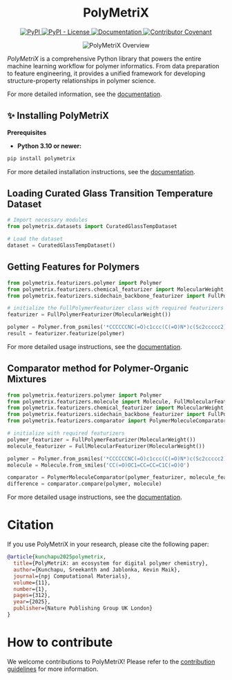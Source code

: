 <h1 align="center">
  PolyMetriX
</h1>
<p align="center">
    <a href="https://pypi.org/project/polymetrix">
        <img alt="PyPI" src="https://img.shields.io/pypi/v/polymetrix" />
    </a>
    <a href="./LICENSE">
        <img alt="PyPI - License" src="https://img.shields.io/pypi/l/polymetrix" />
    </a>
    <a href='https://lamalab-org.github.io/PolyMetriX/'>
        <img src="https://img.shields.io/badge/docs-passing-brightgreen" alt="Documentation">
    </a>
    <a href="https://www.contributor-covenant.org">
        <img alt="Contributor Covenant" src="https://img.shields.io/badge/Contributor%20Covenant-2.1-4baaaa.svg" />
    </a>
</p>

<p align="center">
<picture>
  <source media="(prefers-color-scheme: dark)" srcset="./docs/figures/overview-dark.png">
  <img alt="PolyMetriX Overview" src="./docs/figures/overview_polymetrix.png">
</picture>
</p>

_PolyMetriX_ is a comprehensive Python library that powers the entire machine learning workflow for polymer informatics. From data preparation to feature engineering, it provides a unified framework for developing structure-property relationships in polymer science.

For more detailed information, see the [documentation](https://lamalab-org.github.io/PolyMetriX/).

## ✨ Installing PolyMetriX

**Prerequisites**

- **Python 3.10 or newer:**

```bash
pip install polymetrix
```

For more detailed installation instructions, see the [documentation](https://lamalab-org.github.io/PolyMetriX/installation/).

## Loading Curated Glass Transition Temperature Dataset

```python
# Import necessary modules
from polymetrix.datasets import CuratedGlassTempDataset

# Load the dataset
dataset = CuratedGlassTempDataset()
```

## Getting Features for Polymers

```python
from polymetrix.featurizers.polymer import Polymer
from polymetrix.featurizers.chemical_featurizer import MolecularWeight
from polymetrix.featurizers.sidechain_backbone_featurizer import FullPolymerFeaturizer

# initialize the FullPolymerFeaturizer class with required featurizers
featurizer = FullPolymerFeaturizer(MolecularWeight())

polymer = Polymer.from_psmiles('*CCCCCCNC(=O)c1ccc(C(=O)N*)c(Sc2ccccc2)c1')
result = featurizer.featurize(polymer)
```

For more detailed usage instructions, see the [documentation](https://lamalab-org.github.io/PolyMetriX/how_to_guides/).

## Comparator method for Polymer-Organic Mixtures

```python
from polymetrix.featurizers.polymer import Polymer
from polymetrix.featurizers.molecule import Molecule, FullMolecularFeaturizer
from polymetrix.featurizers.chemical_featurizer import MolecularWeight, NumHBondDonors, NumHBondAcceptors, NumRotatableBonds
from polymetrix.featurizers.sidechain_backbone_featurizer import FullPolymerFeaturizer
from polymetrix.featurizers.comparator import PolymerMoleculeComparator

# initialize with required featurizers
polymer_featurizer = FullPolymerFeaturizer(MolecularWeight())
molecule_featurizer = FullMolecularFeaturizer(MolecularWeight())

polymer = Polymer.from_psmiles('*CCCCCCNC(=O)c1ccc(C(=O)N*)c(Sc2ccccc2)c1')
molecule = Molecule.from_smiles('CC(=O)OC1=CC=CC=C1C(=O)O')

comparator = PolymerMoleculeComparator(polymer_featurizer, molecule_featurizer)
difference = comparator.compare(polymer, molecule)
```

For more detailed usage instructions, see the [documentation](https://lamalab-org.github.io/PolyMetriX/how_to_guides/).

# Citation

If you use PolyMetriX in your research, please cite the following paper:

```bibtex
@article{kunchapu2025polymetrix,
  title={PolyMetriX: an ecosystem for digital polymer chemistry},
  author={Kunchapu, Sreekanth and Jablonka, Kevin Maik},
  journal={npj Computational Materials},
  volume={11},
  number={1},
  pages={312},
  year={2025},
  publisher={Nature Publishing Group UK London}
}
```

# How to contribute

We welcome contributions to PolyMetriX! Please refer to the [contribution guidelines](https://lamalab-org.github.io/PolyMetriX/contributing/) for more information.
